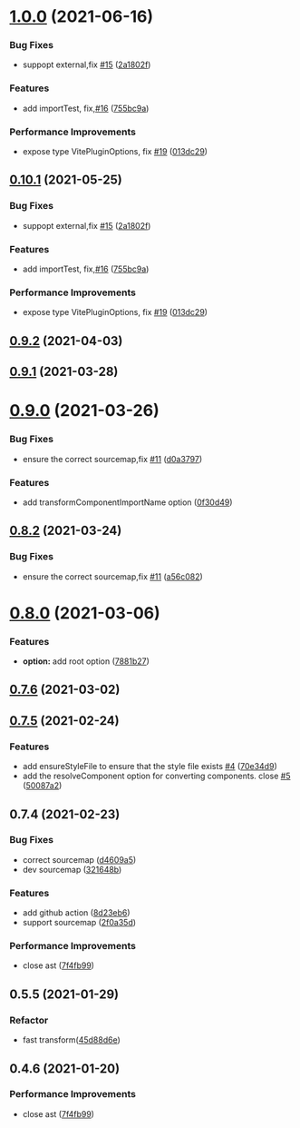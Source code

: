 # [1.0.0](https://github.com/anncwb/vite-plugin-style-import/compare/v0.9.2...v1.0.0) (2021-06-16)

### Bug Fixes

- suppopt external,fix [#15](https://github.com/anncwb/vite-plugin-style-import/issues/15) ([2a1802f](https://github.com/anncwb/vite-plugin-style-import/commit/2a1802f2adeb59eba62f14970e795e4563f359aa))

### Features

- add importTest, fix,[#16](https://github.com/anncwb/vite-plugin-style-import/issues/16) ([755bc9a](https://github.com/anncwb/vite-plugin-style-import/commit/755bc9a3c632e6ab57361d2f1aa1ba6b01faf704))

### Performance Improvements

- expose type VitePluginOptions, fix [#19](https://github.com/anncwb/vite-plugin-style-import/issues/19) ([013dc29](https://github.com/anncwb/vite-plugin-style-import/commit/013dc2978ed6a3e4d66e1453056c93c39a22b6ea))

## [0.10.1](https://github.com/anncwb/vite-plugin-style-import/compare/v0.9.2...v0.10.1) (2021-05-25)

### Bug Fixes

- suppopt external,fix [#15](https://github.com/anncwb/vite-plugin-style-import/issues/15) ([2a1802f](https://github.com/anncwb/vite-plugin-style-import/commit/2a1802f2adeb59eba62f14970e795e4563f359aa))

### Features

- add importTest, fix,[#16](https://github.com/anncwb/vite-plugin-style-import/issues/16) ([755bc9a](https://github.com/anncwb/vite-plugin-style-import/commit/755bc9a3c632e6ab57361d2f1aa1ba6b01faf704))

### Performance Improvements

- expose type VitePluginOptions, fix [#19](https://github.com/anncwb/vite-plugin-style-import/issues/19) ([013dc29](https://github.com/anncwb/vite-plugin-style-import/commit/013dc2978ed6a3e4d66e1453056c93c39a22b6ea))

## [0.9.2](https://github.com/anncwb/vite-plugin-style-import/compare/v0.9.0...v0.9.2) (2021-04-03)

## [0.9.1](https://github.com/anncwb/vite-plugin-style-import/compare/v0.9.0...v0.9.1) (2021-03-28)

# [0.9.0](https://github.com/anncwb/vite-plugin-style-import/compare/v0.8.2...v0.9.0) (2021-03-26)

### Bug Fixes

- ensure the correct sourcemap,fix [#11](https://github.com/anncwb/vite-plugin-style-import/issues/11) ([d0a3797](https://github.com/anncwb/vite-plugin-style-import/commit/d0a3797c94a8c861600d0e93e4959fe4290cbd21))

### Features

- add transformComponentImportName option ([0f30d49](https://github.com/anncwb/vite-plugin-style-import/commit/0f30d495209df54d8a5b5a9b54b9aeafc6814d35))

## [0.8.2](https://github.com/anncwb/vite-plugin-style-import/compare/v0.8.0...v0.8.2) (2021-03-24)

### Bug Fixes

- ensure the correct sourcemap,fix [#11](https://github.com/anncwb/vite-plugin-style-import/issues/11) ([a56c082](https://github.com/anncwb/vite-plugin-style-import/commit/a56c0822e7669e65bcc934e515b8c712037d2cb0))

# [0.8.0](https://github.com/anncwb/vite-plugin-style-import/compare/v0.7.6...v0.8.0) (2021-03-06)

### Features

- **option:** add root option ([7881b27](https://github.com/anncwb/vite-plugin-style-import/commit/7881b2781a42a809f913d51f4d8e16e7800fb043))

## [0.7.6](https://github.com/anncwb/vite-plugin-style-import/compare/v0.7.5...v0.7.6) (2021-03-02)

## [0.7.5](https://github.com/anncwb/vite-plugin-style-import/compare/v0.7.4...v0.7.5) (2021-02-24)

### Features

- add ensureStyleFile to ensure that the style file exists [#4](https://github.com/anncwb/vite-plugin-style-import/issues/4) ([70e34d9](https://github.com/anncwb/vite-plugin-style-import/commit/70e34d932f7f6f4c7e815317f5476f347a62457d))
- add the resolveComponent option for converting components. close [#5](https://github.com/anncwb/vite-plugin-style-import/issues/5) ([50087a2](https://github.com/anncwb/vite-plugin-style-import/commit/50087a20ac8918ff19b566f316f474c3801f47cd))

## 0.7.4 (2021-02-23)

### Bug Fixes

- correct sourcemap ([d4609a5](https://github.com/anncwb/vite-plugin-style-import/commit/d4609a51f2378d280bb4f4feb9597913d8f27aa1))
- dev sourcemap ([321648b](https://github.com/anncwb/vite-plugin-style-import/commit/321648bb103030e0c92223f33513029d939eea9c))

### Features

- add github action ([8d23eb6](https://github.com/anncwb/vite-plugin-style-import/commit/8d23eb6ac3bffff1248aff0cde0a523e2fd39c15))
- support sourcemap ([2f0a35d](https://github.com/anncwb/vite-plugin-style-import/commit/2f0a35d83781ee97cb2ff1e26d4bd831511235e4))

### Performance Improvements

- close ast ([7f4fb99](https://github.com/anncwb/vite-plugin-style-import/commit/7f4fb997dbd2fd1139a3ddfde875d397c323a21b))

## 0.5.5 (2021-01-29)

### Refactor

- fast transform([45d88d6e](https://github.com/anncwb/vite-plugin-style-import/commit/45d88d6ef96019c541b322d0b02d95dfc6f08593))

## 0.4.6 (2021-01-20)

### Performance Improvements

- close ast ([7f4fb99](https://github.com/anncwb/vite-plugin-style-import/commit/7f4fb997dbd2fd1139a3ddfde875d397c323a21b))

